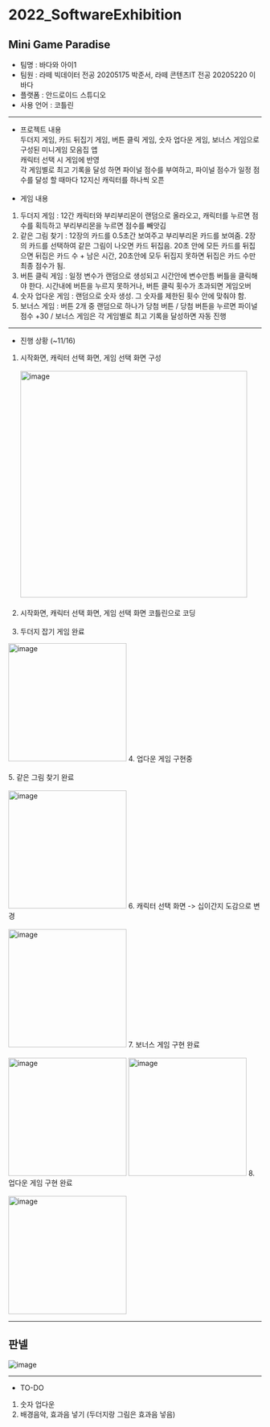 # 2022_SoftwareExhibition
## Mini Game Paradise
* 팀명 : 바다와 아이1
* 팀원 : 라떼 빅데이터 전공 20205175 박준서, 라떼 콘텐츠IT 전공 20205220 이바다
* 플랫폼 : 안드로이드 스튜디오
* 사용 언어 : 코틀린
---
* 프로젝트 내용 <br>
두더지 게임, 카드 뒤집기 게임, 버튼 클릭 게임, 숫자 업다운 게임, 보너스 게임으로 구성된 미니게임 모음집 앱<br>
캐릭터 선택 시 게임에 반영<br>
각 게임별로 최고 기록을 달성 하면 파이널 점수를 부여하고, 파이널 점수가 일정 점수를 달성 할 때마다 12지신 캐릭터를 하나씩 오픈<br></br>
* 게임 내용<br>
1. 두더지 게임 : 12간 캐릭터와 부리부리몬이 랜덤으로 올라오고, 캐릭터를 누르면 점수를 획득하고 부리부리몬을 누르면 점수를 빼앗김
2. 같은 그림 찾기 : 12장의 카드를 0.5초간 보여주고 부리부리몬 카드를 보여줌. 2장의 카드를 선택하여 같은 그림이 나오면 카드 뒤집음. 20초 안에 모든 카드를 뒤집으면 뒤집은 카드 수 + 남은 시간, 20초안에 모두 뒤집지 못하면 뒤집은 카드 수만 최종 점수가 됨.
3. 버튼 클릭 게임 : 일정 변수가 랜덤으로 생성되고 시간안에 변수만틈 버틀을 클릭해야 한다. 시간내에 버튼을 누르지 못하거나, 버튼 클릭 횟수가 초과되면 게임오버
4. 숫자 업다운 게임 : 랜덤으로 숫자 생성. 그 숫자를 제한된 횟수 안에 맞춰야 함.
5. 보너스 게임 : 버튼 2개 중 랜덤으로 하나가 당첨 버튼 / 당첨 버튼을 누르면 파이널 점수 +30 / 보너스 게임은 각 게임별로 최고 기록을 달성하면 자동 진행
---
* 진행 상황 (~11/16)
1. 시작화면, 캐릭터 선택 화면, 게임 선택 화면 구성 <br></br>
<img width="451" alt="image" src="https://user-images.githubusercontent.com/80818640/190856558-b1f484ca-417d-4053-8c32-f7fcc9d32748.png"><br></br>
2. 시작화면, 캐릭터 선택 화면, 게임 선택 화면 코틀린으로 코딩<br></br>
3. 두더지 잡기 게임 완료<br>
<img width="235" alt="image" src="https://user-images.githubusercontent.com/80818640/201977091-f835991e-dac1-40a8-a10f-35638ca9035c.png">
4. 업다운 게임 구현중<br></br>
5. 같은 그림 찾기 완료<br></br>
<img width="235" alt="image" src="https://user-images.githubusercontent.com/80818640/201977259-7f26da17-dc2e-405b-b60d-cc2d88795174.png">
6. 캐릭터 선택 화면 -> 십이간지 도감으로 변경<br></br>
<img width="235" alt="image" src="https://user-images.githubusercontent.com/80818640/201978433-fef7a249-7500-4747-bc11-ce8ede15807d.png">
7. 보너스 게임 구현 완료<br></br>
<img width="235" alt="image" src="https://user-images.githubusercontent.com/80818640/201995062-6b3a778e-ebcd-428f-8edd-462842e940e7.png">
<img width="235" alt="image" src="https://user-images.githubusercontent.com/80818640/201995283-009d37c0-f45e-4a0b-9322-4eda509d962d.png">
8. 업다운 게임 구현 완료<br></br>
<img width="235" alt = "image" src="https://user-images.githubusercontent.com/105837745/202512264-75de5853-25d4-4544-a113-bcadff99ec41.png">


---
## 판넬 
![image](https://user-images.githubusercontent.com/80818640/202173939-f1c5398e-6726-4940-a1d6-c8ffcf19b361.png)

---
* TO-DO
1. 숫자 업다운
2. 배경음악, 효과음 넣기 (두더지랑 그림은 효과음 넣음)


